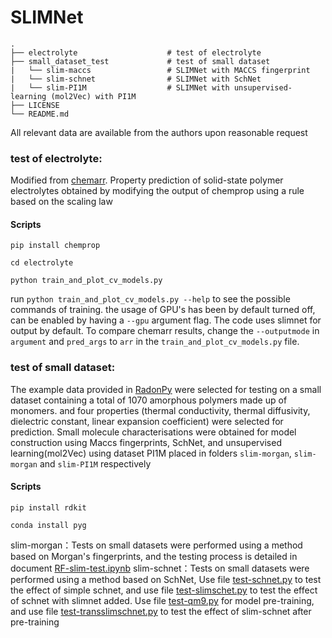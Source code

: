 # SLIMNet

```
.
├── electrolyte                    # test of electrolyte
├── small_dataset_test             # test of small dataset
|   └── slim-maccs                 # SLIMNet with MACCS fingerprint 
|   └── slim-schnet                # SLIMNet with SchNet
|   └── slim-PI1M                  # SLIMNet with unsupervised-learning (mol2Vec) with PI1M
├── LICENSE
└── README.md
```

All relevant data are available from the authors upon reasonable request

### test of electrolyte:

Modified from [chemarr](https://github.com/learningmatter-mit/Chem-prop-pred).
Property prediction of solid-state polymer electrolytes
obtained by modifying the output of chemprop using a rule based on the scaling law

#### Scripts

`pip install chemprop`

`cd electrolyte`

`python train_and_plot_cv_models.py`

run `python train_and_plot_cv_models.py --help` to see the possible commands of training.
the usage of GPU's has been by default turned off, can be enabled by having a `--gpu` argument flag.
The code uses slimnet for output by default.
To compare chemarr results, change the `--outputmode` in `argument` and `pred_args` to `arr` in the `train_and_plot_cv_models.py` file.

### test of small dataset:

The example data provided in [RadonPy](https://github.com/RadonPy/RadonPy) were selected for testing on a small dataset containing a total of 1070 amorphous polymers made up of monomers.
and four
properties (thermal conductivity, thermal diffusivity, dielectric constant, linear expansion coefficient) were selected for prediction.
Small molecule characterisations were obtained for model construction using Maccs fingerprints, SchNet, and unsupervised learning(mol2Vec) using dataset PI1M placed in folders `slim-morgan`, `slim-morgan` and  `slim-PI1M` respectively

#### Scripts

`pip install rdkit`

`conda install pyg`

slim-morgan：Tests on small datasets were performed using a method based on Morgan's fingerprints,
and the testing process is detailed in document [RF-slim-test.ipynb](small_dataset_test%2Fslim-morgan%2FRF-slim-test.ipynb)
slim-schnet：Tests on small datasets were performed using a method based on SchNet,
Use file [test-schnet.py](small_dataset_test%2Fslim-schnet%2Ftest-schnet.py) to test the effect of simple schnet,
and use file [test-slimschet.py](small_dataset_test%2Fslim-schnet%2Ftest-slimschet.py) to test the effect of schnet with slimnet added.
Use file [test-qm9.py](small_dataset_test%2Fslim-schnet%2Ftest-qm9.py) for model pre-training,
and use file [test-transslimschnet.py](small_dataset_test%2Fslim-schnet%2Ftest-transslimschnet.py) to test the effect of slim-schnet after pre-training
